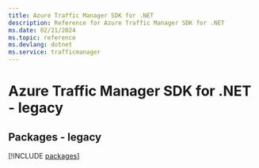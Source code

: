 ```yaml
---
title: Azure Traffic Manager SDK for .NET
description: Reference for Azure Traffic Manager SDK for .NET
ms.date: 02/21/2024
ms.topic: reference
ms.devlang: dotnet
ms.service: trafficmanager
---
```

# Azure Traffic Manager SDK for .NET - legacy
## Packages - legacy
[!INCLUDE [packages](traffic-manager-index.md)]